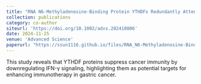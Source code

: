 ```yaml
---
title: "RNA N6-Methyladenosine-Binding Protein YTHDFs Redundantly Attenuate Cancer Immunity by Downregulating IFN-gamma Signaling in Gastric Cancer"
collection: publications
category: co-author
siteurl: 'https://doi.org/10.1002/advs.202410806'
date: 2024-11-25
venue: 'Advanced Science'
paperurl: "https://ssun1116.github.io/files/RNA_N6-Methyladenosine-Binding_Protein_YTHDFs_Redundantly_Attenuate_Cancer_Immunity_by_Downregulating_IFN-gamma_Signaling_in_Gastric_Cancer.pdf"
---
```


This study reveals that YTHDF proteins suppress cancer immunity by downregulating IFN-γ signaling, highlighting them as potential targets for enhancing immunotherapy in gastric cancer.
